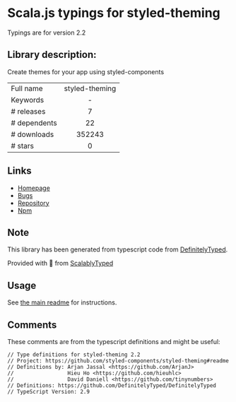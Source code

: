 
# Scala.js typings for styled-theming

Typings are for version 2.2

## Library description:
Create themes for your app using styled-components

|                    |                 |
| ------------------ | :-------------: |
| Full name          | styled-theming |
| Keywords           | - |
| # releases         | 7 |
| # dependents       | 22 |
| # downloads        | 352243 |
| # stars            | 0 |

## Links
- [Homepage](https://github.com/styled-components/styled-theming#readme)
- [Bugs](https://github.com/styled-components/styled-theming/issues)
- [Repository](https://github.com/styled-components/styled-theming)
- [Npm](https://www.npmjs.com/package/styled-theming)
    


## Note
This library has been generated from typescript code from [DefinitelyTyped](https://definitelytyped.org).

Provided with :purple_heart: from [ScalablyTyped](https://github.com/oyvindberg/ScalablyTyped)

## Usage
See [the main readme](../../readme.md) for instructions.

## Comments

These comments are from the typescript definitions and might be useful:
```
// Type definitions for styled-theming 2.2
// Project: https://github.com/styled-components/styled-theming#readme
// Definitions by: Arjan Jassal <https://github.com/ArjanJ>
//                 Hieu Ho <https://github.com/hieuhlc>
//                 David Daniell <https://github.com/tinynumbers>
// Definitions: https://github.com/DefinitelyTyped/DefinitelyTyped
// TypeScript Version: 2.9

```

